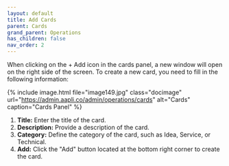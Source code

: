 ```yaml
---
layout: default
title: Add Cards
parent: Cards
grand_parent: Operations
has_children: false
nav_order: 2
---
```


When clicking on the + Add icon in the cards panel, a new window will open on the right side of the screen. To create a new card, you need to fill in the following information:

{% include image.html file="image149.jpg" class="docimage" url="https://admin.aapli.co/admin/operations/cards" alt="Cards" caption="Cards Panel" %}

1. **Title:** Enter the title of the card.
2. **Description:** Provide a description of the card.
3. **Category:** Define the category of the card, such as Idea, Service, or Technical.
4. **Add:** Click the "Add" button located at the bottom right corner to create the card.